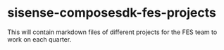 # sisense-composesdk-fes-projects
This will contain markdown files of different projects for the FES team to work on each quarter.

